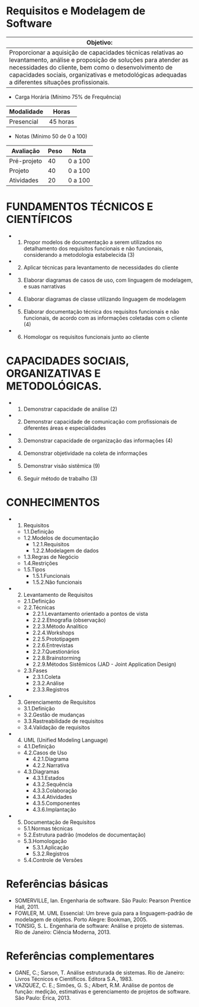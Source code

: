 # Requisitos e Modelagem de Software
|Objetivo:|
|-|
|Proporcionar a aquisição de capacidades técnicas relativas ao levantamento, análise e proposição de soluções para atender as necessidades do cliente, bem como o desenvolvimento de capacidades sociais, organizativas e metodológicas adequadas a diferentes situações profissionais.|

- Carga Horária (Mínimo 75% de Frequência)

|Modalidade|Horas|
|-|-|
|Presencial|45 horas|

- Notas (Mínimo 50 de 0 a 100)

|Avaliação|Peso|Nota|
|-|-|-|
|Pré-projeto|40|0 a 100|
|Projeto|40|0 a 100|
|Atividades|20|0 a 100|

# FUNDAMENTOS TÉCNICOS E CIENTÍFICOS
- 1. Propor modelos de documentação a serem utilizados no detalhamento dos requisitos funcionais e não funcionais, considerando a metodologia estabelecida (3)
- 2. Aplicar técnicas para levantamento de necessidades do cliente
- 3. Elaborar diagramas de casos de uso, com linguagem de modelagem, e suas narrativas
- 4. Elaborar diagramas de classe utilizando linguagem de modelagem
- 5. Elaborar documentação técnica dos requisitos funcionais e não funcionais, de acordo com as informações coletadas com o cliente (4)
- 6. Homologar os requisitos funcionais junto ao cliente

# CAPACIDADES SOCIAIS, ORGANIZATIVAS E METODOLÓGICAS.
- 1. Demonstrar capacidade de análise (2)
- 2. Demonstrar capacidade de comunicação com profissionais de diferentes áreas e especialidades
- 3. Demonstrar capacidade de organização das informações (4)
- 4. Demonstrar objetividade na coleta de informações
- 5. Demonstrar visão sistêmica (9)
- 6. Seguir método de trabalho (3)

# CONHECIMENTOS
- 1. Requisitos
	- 1.1.Definição
	- 1.2.Modelos de documentação
		- 1.2.1.Requisitos
		- 1.2.2.Modelagem de dados
	- 1.3.Regras de Negócio
	- 1.4.Restrições
	- 1.5.Tipos
		- 1.5.1.Funcionais
		- 1.5.2.Não funcionais
- 2. Levantamento de Requisitos
	- 2.1.Definição
	- 2.2.Técnicas
		- 2.2.1.Levantamento orientado a pontos de vista
		- 2.2.2.Etnografia (observação)
		- 2.2.3.Método Analítico
		- 2.2.4.Workshops
		- 2.2.5.Prototipagem
		- 2.2.6.Entrevistas
		- 2.2.7.Questionários
		- 2.2.8.Brainstorming
		- 2.2.9.Métodos Sistêmicos (JAD - Joint Application Design)
	- 2.3.Fases
		- 2.3.1.Coleta
		- 2.3.2.Análise
		- 2.3.3.Registros
- 3. Gerenciamento de Requisitos
	- 3.1.Definição
	- 3.2.Gestão de mudanças
	- 3.3.Rastreabilidade de requisitos
	- 3.4.Validação de requisitos
- 4. UML (Unified Modeling Language)
	- 4.1.Definição
	- 4.2.Casos de Uso
		- 4.2.1.Diagrama
		- 4.2.2.Narrativa
	- 4.3.Diagramas
		- 4.3.1.Estados
		- 4.3.2.Sequência
		- 4.3.3.Colaboração
		- 4.3.4.Atividades
		- 4.3.5.Componentes
		- 4.3.6.Implantação
- 5. Documentação de Requisitos
	- 5.1.Normas técnicas
	- 5.2.Estrutura padrão (modelos de documentação)
	- 5.3.Homologação
		- 5.3.1.Aplicação
		- 5.3.2.Registros
	- 5.4.Controle de Versões

# Referências básicas 
- SOMERVILLE, Ian. Engenharia de software. São Paulo: Pearson Prentice Hall, 2011. 
- FOWLER, M. UML Essencial: Um breve guia para a linguagem-padrão de modelagem de objetos. Porto Alegre: Bookman, 2005.
- TONSIG, S. L. Engenharia de software: Análise e projeto de sistemas. Rio de Janeiro: Ciência Moderna, 2013.  
# Referências complementares
- GANE, C.; Sarson, T. Análise estruturada de sistemas. Rio de Janeiro: Livros Técnicos e Científicos. Editora S.A., 1983.
- VAZQUEZ, C. E.; Simões, G. S.; Albert, R.M. Análise de pontos de função: medição, estimativas e gerenciamento de projetos de software. São Paulo: Érica, 2013.   